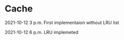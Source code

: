 # Cache

2021-10-12   3 p.m.
First implementaion without LRU list

2021-10-12   6 p.m.
LRU implemeted


